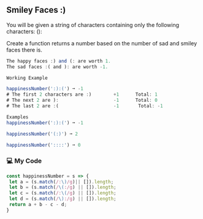 ## Smiley Faces :)

You will be given a string of characters containing only the following characters: ():

Create a function returns a number based on the number of sad and smiley faces there is.
```js
The happy faces :) and (: are worth 1.
The sad faces :( and ): are worth -1.

Working Example

happinessNumber(':):(') ➞ -1
# The first 2 characters are :)        +1      Total: 1
# The next 2 are ):                    -1      Total: 0
# The last 2 are :(                    -1       Total: -1        

Examples
happinessNumber(':):(') ➞ -1

happinessNumber('(:)') ➞ 2

happinessNumber('::::') ➞ 0
```
### :computer: My Code
```js
const happinessNumber = s => {
 let a = (s.match(/:\)/g)|| []).length;
 let b = (s.match(/\(:/g) || []).length;
 let c = (s.match(/:\(/g) || []).length;
 let d = (s.match(/\):/g) || []).length;
 return a + b - c - d;
}
```
